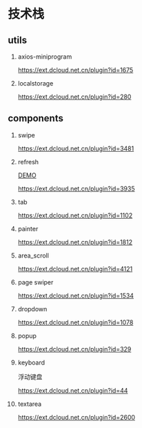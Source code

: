 # 技术栈

## utils
1. axios-miniprogram 

   https://ext.dcloud.net.cn/plugin?id=1675

2. localstorage

   https://ext.dcloud.net.cn/plugin?id=280

## components
1. swipe

    https://ext.dcloud.net.cn/plugin?id=3481

2. refresh

    [DEMO](http://www.zxlee.cn/github/uni-z-paging/demo/index.html#/)

    https://ext.dcloud.net.cn/plugin?id=3935

3. tab

    https://ext.dcloud.net.cn/plugin?id=1102
	
4. painter

	https://ext.dcloud.net.cn/plugin?id=1812
	
5. area_scroll

	https://ext.dcloud.net.cn/plugin?id=4121
	
6. page swiper

	https://ext.dcloud.net.cn/plugin?id=1534
	
7. dropdown

    https://ext.dcloud.net.cn/plugin?id=1078		
 
8. popup

   https://ext.dcloud.net.cn/plugin?id=329

9. keyboard

	浮动键盘

	https://ext.dcloud.net.cn/plugin?id=44
	
10. textarea

	https://ext.dcloud.net.cn/plugin?id=2600